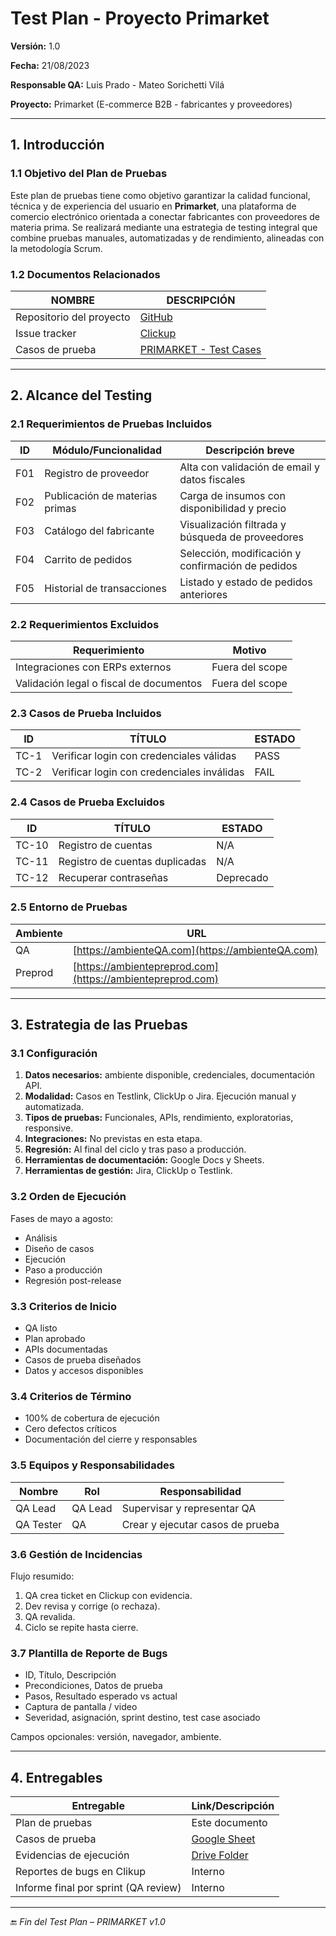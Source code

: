 
# Test Plan - Proyecto Primarket

**Versión:** 1.0

**Fecha:** 21/08/2023

**Responsable QA:** Luis Prado - Mateo Sorichetti Vilá

**Proyecto:** Primarket (E-commerce B2B - fabricantes y proveedores)

---

## 1. Introducción

### 1.1 Objetivo del Plan de Pruebas

Este plan de pruebas tiene como objetivo garantizar la calidad funcional, técnica y de experiencia del usuario en **Primarket**, una plataforma de comercio electrónico orientada a conectar fabricantes con proveedores de materia prima. Se realizará mediante una estrategia de testing integral que combine pruebas manuales, automatizadas y de rendimiento, alineadas con la metodología Scrum.

### 1.2 Documentos Relacionados

| NOMBRE                   | DESCRIPCIÓN                                                                                                                       |
| ------------------------ | --------------------------------------------------------------------------------------------------------------------------------- |
| Repositorio del proyecto | [GitHub](https://github.com/users/Visual2024/projects/4)                                                                          |
| Issue tracker            | [Clickup](https://app.clickup.com/90131509380/v/l/2ky43c44-373?pr=90136315153)                                                    |
| Casos de prueba          | [PRIMARKET - Test Cases](https://docs.google.com/spreadsheets/d/1R068pTAraD3TfT1cuLUsIXSZiYd_C6fGkctYw7fjdXE/edit?usp=share_link) |

---

## 2. Alcance del Testing

### 2.1 Requerimientos de Pruebas Incluidos

| ID  | Módulo/Funcionalidad           | Descripción breve                                 |
| --- | ------------------------------ | ------------------------------------------------- |
| F01 | Registro de proveedor          | Alta con validación de email y datos fiscales     |
| F02 | Publicación de materias primas | Carga de insumos con disponibilidad y precio      |
| F03 | Catálogo del fabricante        | Visualización filtrada y búsqueda de proveedores  |
| F04 | Carrito de pedidos             | Selección, modificación y confirmación de pedidos |
| F05 | Historial de transacciones     | Listado y estado de pedidos anteriores            |

### 2.2 Requerimientos Excluidos

| Requerimiento                           | Motivo          |
| --------------------------------------- | --------------- |
| Integraciones con ERPs externos         | Fuera del scope |
| Validación legal o fiscal de documentos | Fuera del scope |

### 2.3 Casos de Prueba Incluidos

| ID   | TÍTULO                                     | ESTADO |
| ---- | ------------------------------------------ | ------ |
| TC-1 | Verificar login con credenciales válidas   | PASS   |
| TC-2 | Verificar login con credenciales inválidas | FAIL   |

### 2.4 Casos de Prueba Excluidos

| ID    | TÍTULO                         | ESTADO    |
| ----- | ------------------------------ | --------- |
| TC-10 | Registro de cuentas            | N/A       |
| TC-11 | Registro de cuentas duplicadas | N/A       |
| TC-12 | Recuperar contraseñas          | Deprecado |

### 2.5 Entorno de Pruebas

| Ambiente | URL                                                        |
| -------- | ---------------------------------------------------------- |
| QA       | [https://ambienteQA.com](https://ambienteQA.com)           |
| Preprod  | [https://ambientepreprod.com](https://ambientepreprod.com) |

---

## 3. Estrategia de las Pruebas

### 3.1 Configuración

1. **Datos necesarios:** ambiente disponible, credenciales, documentación API.
2. **Modalidad:** Casos en Testlink, ClickUp o Jira. Ejecución manual y automatizada.
3. **Tipos de pruebas:** Funcionales, APIs, rendimiento, exploratorias, responsive.
4. **Integraciones:** No previstas en esta etapa.
5. **Regresión:** Al final del ciclo y tras paso a producción.
6. **Herramientas de documentación:** Google Docs y Sheets.
7. **Herramientas de gestión:** Jira, ClickUp o Testlink.

### 3.2 Orden de Ejecución

Fases de mayo a agosto:

* Análisis
* Diseño de casos
* Ejecución
* Paso a producción
* Regresión post-release

### 3.3 Criterios de Inicio

* QA listo
* Plan aprobado
* APIs documentadas
* Casos de prueba diseñados
* Datos y accesos disponibles

### 3.4 Criterios de Término

* 100% de cobertura de ejecución
* Cero defectos críticos
* Documentación del cierre y responsables

### 3.5 Equipos y Responsabilidades

| Nombre    | Rol     | Responsabilidad                  |
| --------- | ------- | -------------------------------- |
| QA Lead   | QA Lead | Supervisar y representar QA      |
| QA Tester | QA      | Crear y ejecutar casos de prueba |

### 3.6 Gestión de Incidencias

Flujo resumido:

1. QA crea ticket en Clickup con evidencia.
2. Dev revisa y corrige (o rechaza).
3. QA revalida.
4. Ciclo se repite hasta cierre.

### 3.7 Plantilla de Reporte de Bugs

* ID, Título, Descripción
* Precondiciones, Datos de prueba
* Pasos, Resultado esperado vs actual
* Captura de pantalla / video
* Severidad, asignación, sprint destino, test case asociado

Campos opcionales: versión, navegador, ambiente.

---

## 4. Entregables

| Entregable                           | Link/Descripción                                                                                                        |
| ------------------------------------ | ----------------------------------------------------------------------------------------------------------------------- |
| Plan de pruebas                      | Este documento                                                                                                          |
| Casos de prueba                      | [Google Sheet](https://docs.google.com/spreadsheets/d/1R068pTAraD3TfT1cuLUsIXSZiYd_C6fGkctYw7fjdXE/edit?usp=share_link) |
| Evidencias de ejecución              | [Drive Folder](https://drive.google.com/drive/folders/1P3WAlA6S3MgXU1hHZnfBEFpgC8eE6xPs?usp=share_link)                 |
| Reportes de bugs en Clikup           | Interno                                                                                                                 |
| Informe final por sprint (QA review) | Interno                                                                                                                 |

---

🔚 *Fin del Test Plan – PRIMARKET v1.0*
